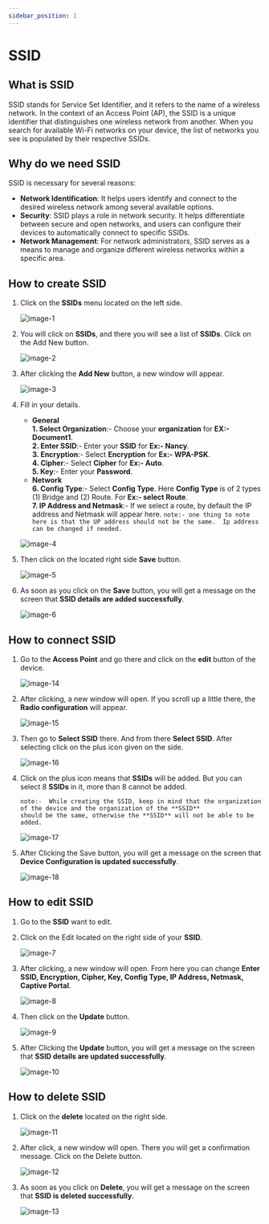 ```yaml
---
sidebar_position: 1
---
```


# SSID

## What is SSID
SSID stands for Service Set Identifier, and it refers to the name of a wireless network. In the context of an Access Point (AP), the SSID is a unique identifier that distinguishes one wireless network from another. When you search for available Wi-Fi networks on your device, the list of networks you see is populated by their respective SSIDs.

## Why do we need SSID
SSID is necessary for several reasons:

- **Network Identification**: It helps users identify and connect to the desired wireless network among several available options.          
- **Security**: SSID plays a role in network security. It helps differentiate between secure and open networks, and users can configure their devices to automatically connect to specific SSIDs.             
- **Network Management**: For network administrators, SSID serves as a means to manage and organize different wireless networks within a specific area.   

## How to create SSID
1. Click on the **SSIDs** menu located on the left side.

   ![image-1](https://github.com/Nancypatel1103/ComplianceClient/assets/153616269/de97d5ba-e22a-4305-9843-9225129fc7ae)

2. You will click on **SSIDs**, and there you will see a list of **SSIDs**. Click on the Add New button.

   ![image-2](https://github.com/Nancypatel1103/ComplianceClient/assets/153616269/9be0e2b3-5c1b-42a9-8d7c-ca7c1fef2c30)

3. After clicking the **Add New** button, a new window will appear.

   ![image-3](https://github.com/Nancypatel1103/ComplianceClient/assets/153616269/8e844a64-c600-4598-9f65-193d2f265b92)

4. Fill in your details.  
   - **General**    
   **1. Select Organization**:- Choose your **organization** for **EX:- Document1**.   
   **2. Enter SSID**:-  Enter your **SSID** for **Ex:- Nancy**.      
   **3. Encryption**:- Select **Encryption** for **Ex:- WPA-PSK**.   
   **4. Cipher**:- Select **Cipher** for **Ex:- Auto**.   
   **5. Key**:- Enter your **Password**.  
   - **Network**  
   **6. Config Type**:- Select **Config Type**. Here **Config Type** is of 2 types (1) Bridge and (2) Route. For **Ex:- select Route**.        
   **7. IP Address and Netmask**:- If we select a route, by default the IP address and Netmask will appear here. ``` note:- one thing to note here is that the UP address should not be the same.  Ip address can be changed if needed. ```      
   
   ![image-4](https://github.com/Nancypatel1103/ComplianceClient/assets/153616269/620341e9-29f2-4c3e-adc6-1e9cfc2f8e6d)   

5. Then click on the located right side **Save** button.

   ![image-5](https://github.com/Nancypatel1103/ComplianceClient/assets/153616269/85ad478e-f3ed-4ff8-a7b9-338e33f53b9e)

6. As soon as you click on the **Save** button, you will get a message on the screen that **SSID details are added successfully**.

   ![image-6](https://github.com/Nancypatel1103/ComplianceClient/assets/153616269/e27d76af-4506-4a23-9949-3c05fc43a12f)

## How to connect SSID

1. Go to the **Access Point** and go there and click on the **edit** button of the device.

   ![image-14](https://github.com/Nancypatel1103/ComplianceClient/assets/153616269/8dce52e1-db9f-46bb-ad0a-ad7d8b8e1a85)

2. After clicking, a new window will open. If you scroll up a little there, the **Radio configuration** will appear.

   ![image-15](https://github.com/Nancypatel1103/ComplianceClient/assets/153616269/8ab794b2-1226-44de-abe7-651bb14fb6c3)

3. Then go to **Select SSID** there. And from there **Select SSID**. After selecting click on the plus icon given on the side.

   ![image-16](https://github.com/Nancypatel1103/ComplianceClient/assets/153616269/de2b668b-1b4d-4166-b75d-44b92ddcc6f5)

4. Click on the plus icon means that **SSIDs** will be added. But you can select 8 **SSIDs** in it, more than 8 cannot be added.
   ```
   note:-  While creating the SSID, keep in mind that the organization of the device and the organization of the **SSID**
   should be the same, otherwise the **SSID** will not be able to be added.
   ```
   ![image-17](https://github.com/Nancypatel1103/ComplianceClient/assets/153616269/9a4688d3-7d4f-4d84-8761-0285e3d02a27)

5. After Clicking the Save button, you will get a message on the screen that **Device Configuration is updated successfully**.

   ![image-18](https://github.com/Nancypatel1103/ComplianceClient/assets/153616269/265d7f1a-db5d-4582-a045-f5c3f433742c)
   
## How to edit SSID

1. Go to the **SSID** want to edit.
2. Click on the Edit located on the right side of your **SSID**.

   ![image-7](https://github.com/Nancypatel1103/ComplianceClient/assets/153616269/08e0345e-f032-41b3-a57c-d80cefa64f81)

3. After clicking, a new window will open. From here you can change **Enter SSID, Encryption, Cipher, Key, Config Type, IP Address, Netmask, Captive Portal**.

   ![image-8](https://github.com/Nancypatel1103/ComplianceClient/assets/153616269/a168628f-337d-4541-afa2-a12596351719)

4. Then click on the **Update** button.

   ![image-9](https://github.com/Nancypatel1103/ComplianceClient/assets/153616269/ae97b101-a959-4ac4-8333-4b5eab984334)

5. After Clicking the **Update** button, you will get a message on the screen that **SSID details are updated successfully**.

   ![image-10](https://github.com/Nancypatel1103/ComplianceClient/assets/153616269/b425f35b-21eb-48d3-beea-9b37107c8169)

## How to delete SSID 
1. Click on the **delete** located on the right side.

   ![image-11](https://github.com/Nancypatel1103/ComplianceClient/assets/153616269/45ae2c38-6241-4dc8-a163-9ee9070599fb)

2. After click, a new window will open. There you will get a confirmation message. Click on the Delete button.

   ![image-12](https://github.com/Nancypatel1103/ComplianceClient/assets/153616269/9a63dba8-f482-452a-a050-07d9f2d46585)

3. As soon as you click on **Delete**, you will get a message on the screen that **SSID is deleted successfully**.

   ![image-13](https://github.com/Nancypatel1103/ComplianceClient/assets/153616269/7645e312-bd90-4983-9e10-9a691d22a913)


